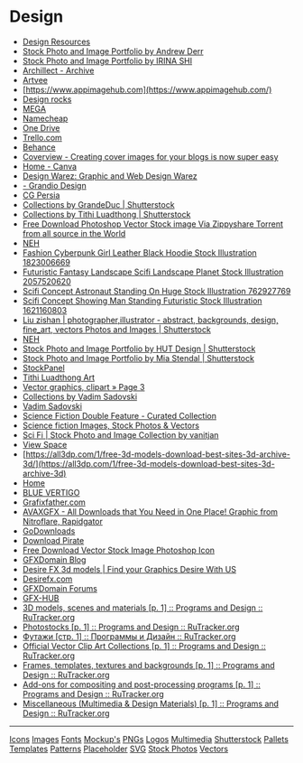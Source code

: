# Design
- [Design Resources](https://designresources.io/?ref=producthunt)
- [Stock Photo and Image Portfolio by Andrew Derr](https://www.shutterstock.com/g/hirohideki)
- [Stock Photo and Image Portfolio by IRINA SHI](https://www.shutterstock.com/g/IRINA+SHI)
- [Archillect - Archive](https://archillect.com/archive)
- [Artvee](https://artvee.com/)
- [https://www.appimagehub.com](https://www.appimagehub.com/)
- [Design rocks](https://www.design.rocks/)
- [MEGA](https://mega.nz/#F!yDgHWILD!ZH3Z1Tdmv9S9R0-CVGOFVQ)
- [Namecheap](https://www.namecheap.com/)
- [One Drive](https://jia666-my.sharepoint.com/_layouts/15/Throttle.htm)
- [Trello.com](https://trello.com/b/TCIgF8sF/design-br-vip)
- [Behance](https://www.behance.net/collection/4860923/Free-Fonts)
- [Coverview - Creating cover images for your blogs is now super easy](https://coverview.vercel.app/?ref=producthunt)
- [Home - Canva](https://www.canva.com/)
- [Design Warez: Graphic and Web Design Warez](https://designwarez.com/)
- [- Grandio Design](https://grandio.fi/)
- [CG Persia](https://cgpersia.com/)
- [Collections by GrandeDuc | Shutterstock](https://www.shutterstock.com/g/grandeduc/sets)
- [Collections by Tithi Luadthong | Shutterstock](https://www.shutterstock.com/g/Tithi+Luadthong/sets)
- [Free Download Photoshop Vector Stock image Via Zippyshare Torrent from all source in the World](https://gfxcosy.com/)
- [NEH](https://vip.neh.tw/u/dustinsm75234/fullsize)
- [Fashion Cyberpunk Girl Leather Black Hoodie Stock Illustration 1823006669](https://www.shutterstock.com/image-illustration/fashion-cyberpunk-girl-leather-black-hoodie-1823006669)
- [Futuristic Fantasy Landscape Scifi Landscape Planet Stock Illustration 2057520620](https://www.shutterstock.com/image-illustration/futuristic-fantasy-landscape-scifi-planet-neon-2057520620)
- [Scifi Concept Astronaut Standing On Huge Stock Illustration 762927769](https://www.shutterstock.com/image-illustration/scifi-concept-astronaut-standing-on-huge-762927769)
- [Scifi Concept Showing Man Standing Futuristic Stock Illustration 1621160803](https://www.shutterstock.com/image-illustration/scifi-concept-showing-man-standing-futuristic-1621160803)
- [Liu zishan | photographer,illustrator - abstract, backgrounds, design, fine_art, vectors Photos and Images | Shutterstock](https://www.shutterstock.com/g/Liu+zishan/about)
- [NEH](https://vip.neh.tw/u/dustinsm75234/welcome)
- [Stock Photo and Image Portfolio by HUT Design | Shutterstock](https://www.shutterstock.com/g/Halebopp)
- [Stock Photo and Image Portfolio by Mia Stendal | Shutterstock](https://www.shutterstock.com/g/MiaStendal)
- [StockPanel](https://stockpanel.la/dashboard)
- [Tithi Luadthong Art](https://tithi-luadthong.pixels.com/profiles/tithi-luadthong)
- [Vector graphics, clipart » Page 3](https://gfx-hub.cc/other-graphics/vector/page/3)
- [Collections by Vadim Sadovski](https://www.shutterstock.com/g/sadovskivadim/sets)
- [Vadim Sadovski](https://linktr.ee/vadimsadovski)
- [Science Fiction Double Feature - Curated Collection](https://www.shutterstock.com/music/featured-collections/science-fiction-double-feature)
- [Science fiction Images, Stock Photos & Vectors](https://www.shutterstock.com/search/science+fiction)
- [Sci Fi | Stock Photo and Image Collection by vanitjan](https://www.shutterstock.com/g/max3d/sets/63017302)
- [View Space](https://www.shutterstock.com/collections/310389851-3fbc925a)
- [https://all3dp.com/1/free-3d-models-download-best-sites-3d-archive-3d/](https://all3dp.com/1/free-3d-models-download-best-sites-3d-archive-3d)
- [Home](https://www.vectoritalia.com/)
- [BLUE VERTIGO](https://www.bluevertigo.com.ar/)
- [Grafixfather.com](https://www.grafixfather.com/)
- [AVAXGFX - All Downloads that You Need in One Place! Graphic from Nitroflare, Rapidgator](https://avaxgfx.com/)
- [GoDownloads](https://godownloads.net/)
- [Download Pirate](https://www.downloadpirate.com/)
- [Free Download Vector Stock Image Photoshop Icon](https://graphicex.com/)
- [GFXDomain Blog](https://gfxdomain.co/)
- [Desire FX 3d models | Find your Graphics Desire With US](https://desirefx.me/)
- [Desirefx.com](https://www.desirefx.com/)
- [GFXDomain Forums](https://forum.gfxdomain.net/)
- [GFX-HUB](https://gfx-hub.cc/)
- [3D models, scenes and materials [p. 1] :: Programs and Design :: RuTracker.org](https://rutracker.org/forum/viewforum.php?f=633)
- [Photostocks [p. 1] :: Programs and Design :: RuTracker.org](https://rutracker.org/forum/viewforum.php?f=1290)
- [Футажи [стр. 1] :: Программы и Дизайн :: RuTracker.org](https://rutracker.org/forum/viewforum.php?f=1009)
- [Official Vector Clip Art Collections [p. 1] :: Programs and Design :: RuTracker.org](https://rutracker.org/forum/viewforum.php?f=890)
- [Frames, templates, textures and backgrounds [p. 1] :: Programs and Design :: RuTracker.org](https://rutracker.org/forum/viewforum.php?f=831)
- [Add-ons for compositing and post-processing programs [p. 1] :: Programs and Design :: RuTracker.org](https://rutracker.org/forum/viewforum.php?f=1962)
- [Miscellaneous (Multimedia & Design Materials) [p. 1] :: Programs and Design :: RuTracker.org](https://rutracker.org/forum/viewforum.php?f=835)
---
[Icons](Raindrop/Icons.md)
[Images](Raindrop/Images.md)
[Fonts](Raindrop/Fonts.md)
[Mockup's](Mockup's.md)
[PNGs](PNGs.md)
[Logos](Logos.md)
[Multimedia](Multimedia.md)
[Shutterstock](Shutterstock.md)
[Pallets](Pallets.md)
[Templates](Raindrop/Templates.md)
[Patterns](Raindrop/Patterns.md)
[Placeholder](Placeholder.md)
[SVG](Raindrop/SVG.md)
[Stock Photos](Stock%20Photos.md)
[Vectors](Vectors.md)